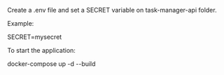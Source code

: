 Create a .env file and set a SECRET variable on task-manager-api folder.

Example:

SECRET=mysecret

To start the application:

docker-compose up -d --build
